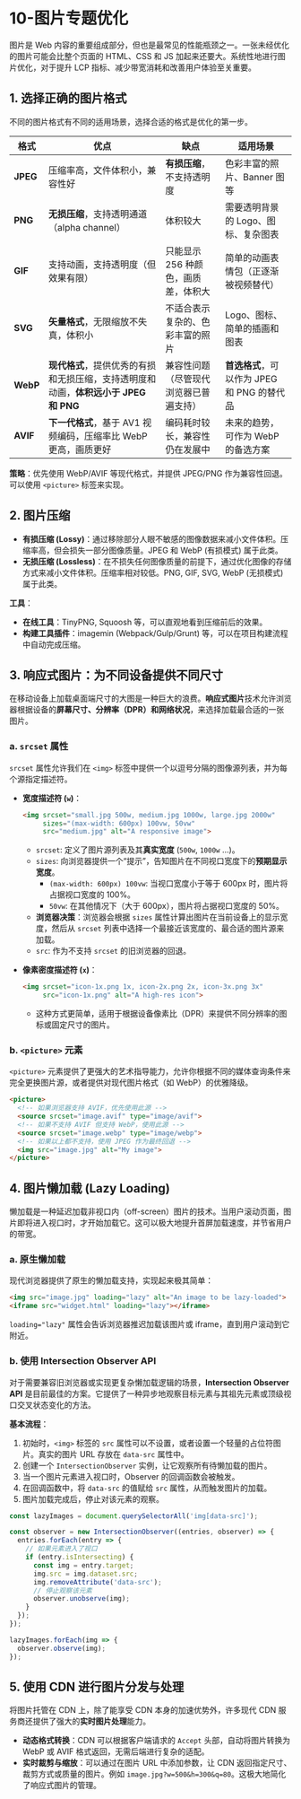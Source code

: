 # 10-图片专题优化

图片是 Web 内容的重要组成部分，但也是最常见的性能瓶颈之一。一张未经优化的图片可能会比整个页面的 HTML、CSS 和 JS 加起来还要大。系统性地进行图片优化，对于提升 LCP 指标、减少带宽消耗和改善用户体验至关重要。

## 1. 选择正确的图片格式

不同的图片格式有不同的适用场景，选择合适的格式是优化的第一步。

| 格式    | 优点                                       | 缺点                                     | 适用场景                               |
| ------- | ------------------------------------------ | ---------------------------------------- | -------------------------------------- |
| **JPEG**| 压缩率高，文件体积小，兼容性好             | **有损压缩**，不支持透明度               | 色彩丰富的照片、Banner 图等            |
| **PNG** | **无损压缩**，支持透明通道（alpha channel）| 体积较大                                 | 需要透明背景的 Logo、图标、复杂图表    |
| **GIF** | 支持动画，支持透明度（但效果有限）         | 只能显示 256 种颜色，画质差，体积大    | 简单的动画表情包（正逐渐被视频替代）   |
| **SVG** | **矢量格式**，无限缩放不失真，体积小       | 不适合表示复杂的、色彩丰富的照片         | Logo、图标、简单的插画和图表           |
| **WebP**| **现代格式**，提供优秀的有损和无损压缩，支持透明度和动画，**体积远小于 JPEG 和 PNG** | 兼容性问题（尽管现代浏览器已普遍支持） | **首选格式**，可以作为 JPEG 和 PNG 的替代品 |
| **AVIF**| **下一代格式**，基于 AV1 视频编码，压缩率比 WebP 更高，画质更好 | 编码耗时较长，兼容性仍在发展中         | 未来的趋势，可作为 WebP 的备选方案     |

**策略**：优先使用 WebP/AVIF 等现代格式，并提供 JPEG/PNG 作为兼容性回退。可以使用 `<picture>` 标签来实现。

## 2. 图片压缩

*   **有损压缩 (Lossy)**：通过移除部分人眼不敏感的图像数据来减小文件体积。压缩率高，但会损失一部分图像质量。JPEG 和 WebP (有损模式) 属于此类。
*   **无损压缩 (Lossless)**：在不损失任何图像质量的前提下，通过优化图像的存储方式来减小文件体积。压缩率相对较低。PNG, GIF, SVG, WebP (无损模式) 属于此类。

**工具**：
*   **在线工具**：TinyPNG, Squoosh 等，可以直观地看到压缩前后的效果。
*   **构建工具插件**：imagemin (Webpack/Gulp/Grunt) 等，可以在项目构建流程中自动完成压缩。

## 3. 响应式图片：为不同设备提供不同尺寸

在移动设备上加载桌面端尺寸的大图是一种巨大的浪费。**响应式图片**技术允许浏览器根据设备的**屏幕尺寸、分辨率（DPR）和网络状况**，来选择加载最合适的一张图片。

### a. `srcset` 属性

`srcset` 属性允许我们在 `<img>` 标签中提供一个以逗号分隔的图像源列表，并为每个源指定描述符。

*   **宽度描述符 (`w`)**：
    ```html
    <img srcset="small.jpg 500w, medium.jpg 1000w, large.jpg 2000w"
         sizes="(max-width: 600px) 100vw, 50vw"
         src="medium.jpg" alt="A responsive image">
    ```
    *   `srcset`: 定义了图片源列表及其**真实宽度** (`500w`, `1000w` ...)。
    *   `sizes`: 向浏览器提供一个“提示”，告知图片在不同视口宽度下的**预期显示宽度**。
        *   `(max-width: 600px) 100vw`: 当视口宽度小于等于 600px 时，图片将占据视口宽度的 100%。
        *   `50vw`: 在其他情况下（大于 600px），图片将占据视口宽度的 50%。
    *   **浏览器决策**：浏览器会根据 `sizes` 属性计算出图片在当前设备上的显示宽度，然后从 `srcset` 列表中选择一个最接近该宽度的、最合适的图片源来加载。
    *   `src`: 作为不支持 `srcset` 的旧浏览器的回退。

*   **像素密度描述符 (`x`)**：
    ```html
    <img srcset="icon-1x.png 1x, icon-2x.png 2x, icon-3x.png 3x"
         src="icon-1x.png" alt="A high-res icon">
    ```
    *   这种方式更简单，适用于根据设备像素比（DPR）来提供不同分辨率的图标或固定尺寸的图片。

### b. `<picture>` 元素

`<picture>` 元素提供了更强大的艺术指导能力，允许你根据不同的媒体查询条件来完全更换图片源，或者提供对现代图片格式（如 WebP）的优雅降级。

```html
<picture>
  <!-- 如果浏览器支持 AVIF，优先使用此源 -->
  <source srcset="image.avif" type="image/avif">
  <!-- 如果不支持 AVIF 但支持 WebP，使用此源 -->
  <source srcset="image.webp" type="image/webp">
  <!-- 如果以上都不支持，使用 JPEG 作为最终回退 -->
  <img src="image.jpg" alt="My image">
</picture>
```

## 4. 图片懒加载 (Lazy Loading)

懒加载是一种延迟加载非视口内（off-screen）图片的技术。当用户滚动页面，图片即将进入视口时，才开始加载它。这可以极大地提升首屏加载速度，并节省用户的带宽。

### a. 原生懒加载

现代浏览器提供了原生的懒加载支持，实现起来极其简单：

```html
<img src="image.jpg" loading="lazy" alt="An image to be lazy-loaded">
<iframe src="widget.html" loading="lazy"></iframe>
```
`loading="lazy"` 属性会告诉浏览器推迟加载该图片或 iframe，直到用户滚动到它附近。

### b. 使用 Intersection Observer API

对于需要兼容旧浏览器或实现更复杂懒加载逻辑的场景，**Intersection Observer API** 是目前最佳的方案。它提供了一种异步地观察目标元素与其祖先元素或顶级视口交叉状态变化的方法。

**基本流程**：
1.  初始时，`<img>` 标签的 `src` 属性可以不设置，或者设置一个轻量的占位符图片。真实的图片 URL 存放在 `data-src` 属性中。
2.  创建一个 `IntersectionObserver` 实例，让它观察所有待懒加载的图片。
3.  当一个图片元素进入视口时，Observer 的回调函数会被触发。
4.  在回调函数中，将 `data-src` 的值赋给 `src` 属性，从而触发图片的加载。
5.  图片加载完成后，停止对该元素的观察。

```javascript
const lazyImages = document.querySelectorAll('img[data-src]');

const observer = new IntersectionObserver((entries, observer) => {
  entries.forEach(entry => {
    // 如果元素进入了视口
    if (entry.isIntersecting) {
      const img = entry.target;
      img.src = img.dataset.src;
      img.removeAttribute('data-src');
      // 停止观察该元素
      observer.unobserve(img);
    }
  });
});

lazyImages.forEach(img => {
  observer.observe(img);
});
```

## 5. 使用 CDN 进行图片分发与处理

将图片托管在 CDN 上，除了能享受 CDN 本身的加速优势外，许多现代 CDN 服务商还提供了强大的**实时图片处理**能力。
*   **动态格式转换**：CDN 可以根据客户端请求的 `Accept` 头部，自动将图片转换为 WebP 或 AVIF 格式返回，无需后端进行复杂的适配。
*   **实时裁剪与缩放**：可以通过在图片 URL 中添加参数，让 CDN 返回指定尺寸、裁剪方式或质量的图片。例如 `image.jpg?w=500&h=300&q=80`。这极大地简化了响应式图片的管理。
